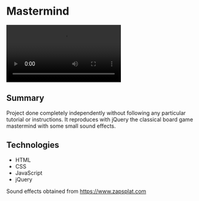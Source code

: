 # Mastermind

![](/git.mp4)

## Summary

Project done completely independently without following any particular tutorial or instructions. It reproduces with jQuery the classical board game mastermind with some small sound effects.

## Technologies

- HTML
- CSS
- JavaScript
- jQuery

Sound effects obtained from https://www.zapsplat.com
